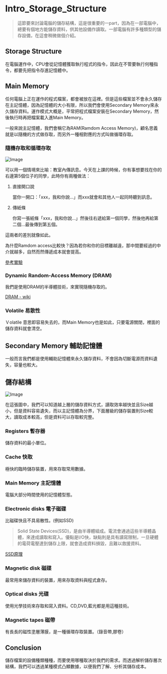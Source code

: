 # Intro_Storage_Structure

> 這節要來討論電腦的儲存結構，這是很重要的一part，因為在一部電腦中，總要有個地方能儲存資料，供其他設備作讀取。一部電腦有許多種類型的儲存設備，在這會稍微做個介紹。

## Storage Structure

在電腦運作中，CPU會從記憶體獲取執行程式的指令，因此在不管要執行何種指令，都要先把指令存進記憶體中。

## Main Memory

任何電腦上正在運作的程式檔案，都會被放在這裡。但是這些檔案並不會永久儲存在主記憶體，因為記憶體的大小有限，所以我們會使用Secondary Memory來永久儲存資料。運作模式大概是，平常把程式檔案安裝在Secondary Memory，然後執行時再把檔案載入進Main Memory。

一般來說主記憶體，我們會稱它為RAM(Ramdom Access Memory)，顧名思義就是以隨機的方式做存取，而另外一種相對應的方式叫做循環存取。

### 隨機存取和循環存取

![Image](https://i.imgur.com/HodTNOP.png)

可以用一個情境來比喻：教室內傳訊息。今天在上課的時候，你有事想要找在你的右邊第5個位子的同學，此時你有兩種做法：

1. 直接開口說
    
    當你一開口：「xxx，我和你說...」而xxx就會和其他人一起同時聽到訊息。

2. 傳紙條

    你寫一張紙條「xxx，我和你說...」然後往右遞給第一個同學，然後他再給第二個...最後傳到第五個。

這兩者的差別就像如此。

為什麼Ramdom access比較快？因為若你和你的目標離越遠，那中間要經過的中介就越多，自然而然傳遞成本就會提高。

[參考實驗](https://hackmd.io/@dange/B1J3omXfV?type=view)


### Dynamic Random-Access Memory (DRAM)
我們是使用DRAM的半導體技術，來實現隨機存取的。

[DRAM - wiki](https://zh-yue.wikipedia.org/wiki/DRAM)

### Volatile 易散性
Ｖolatile 意思即容易失去的，而Main Memory也是如此，只要電源關閉，裡面的儲存資料就會清空。


## Secondary Memory 輔助記憶體

一般而言我們都是使用輔助記憶體來永久儲存資料，不會因為切斷電源而資料遺失，容量也較大。


## 儲存結構

![Image](https://i.imgur.com/UO2hiLb.png)

在這張圖中，我們可以知道越上層的儲存資料方式，讀取效率越快並且Size越小，但是資料容易遺失，而以主記憶體為分界，下面層級的儲存裝置則Size較大，讀取成本較高，但是資料可以存取較完整。

### Registers 暫存器
儲存資料的最小單位。

### Cache 快取
極快的臨時儲存裝置，用來存取常用數據。

### Main Memory 主記憶體
電腦大部分時間使用的記憶體型態。

### Electronic disks 電子磁碟
比磁碟快且不具易散性。(例如SSD)

>Solid State Devices(SSD)，是由半導體組成。電流會通過這些半導體晶體，來達成讀取和寫入。優點是I/O快，缺點則是具有讀寫限制，一旦硬體的電荷電壓達到儲存上限，就會造成資料損毀，且難以救援資料。

[SSD原理](https://www.linwei.com.tw/forum-detail/23/)


### Magnetic disk 磁碟
最常用來儲存資料的裝置，用來存取資料與程式倉存。

### Optical disks 光碟
使用光學技術來存取和寫入資料。CD,DVD,藍光都是用這種技術。

### Magnetic tapes 磁帶
有長長的磁性塗層薄膜，是一種循環存取裝置。（錄音帶,膠卷）



## Conclusion
儲存檔案的設備種類種種，而要使用哪種取決於我們的需求。而透過解析儲存層次結構，我們可以透過某種模式凸顯數據，以便我們了解、分析其儲存成本。

